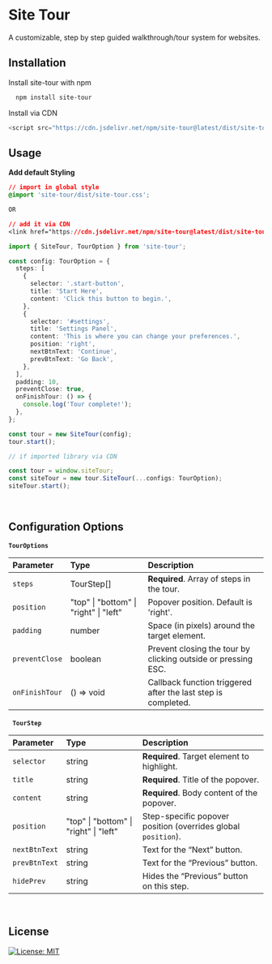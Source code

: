 
# Site Tour

A customizable, step by step guided walkthrough/tour system for websites.


## Installation

Install site-tour with npm

```bash
  npm install site-tour
```

Install via CDN

```javascript
<script src="https://cdn.jsdelivr.net/npm/site-tour@latest/dist/site-tour.iife.js"></script>
```

## Usage

**Add default Styling**

```css
// import in global style 
@import 'site-tour/dist/site-tour.css';

OR 

// add it via CDN
<link href="https://cdn.jsdelivr.net/npm/site-tour@latest/dist/site-tour.css" rel="stylesheet" type="text/css" />
```

```ts
import { SiteTour, TourOption } from 'site-tour';

const config: TourOption = {
  steps: [
    {
      selector: '.start-button',
      title: 'Start Here',
      content: 'Click this button to begin.',
    },
    {
      selector: '#settings',
      title: 'Settings Panel',
      content: 'This is where you can change your preferences.',
      position: 'right',
      nextBtnText: 'Continue',
      prevBtnText: 'Go Back',
    },
  ],
  padding: 10,
  preventClose: true,
  onFinishTour: () => {
    console.log('Tour complete!');
  },
};

const tour = new SiteTour(config);
tour.start();
```

```ts
// if imported library via CDN

const tour = window.siteTour;
const siteTour = new tour.SiteTour(...configs: TourOption);
siteTour.start();
```

&nbsp;
## Configuration Options

**`TourOptions`**

| Parameter | Type     | Description                |
| :-------- | :------- | :------------------------- |
| `steps` | TourStep[] | **Required**. Array of steps in the tour. |
| `position` | "top" \| "bottom" \| "right" \| "left" | Popover position. Default is 'right'. |
| `padding` | number | Space (in pixels) around the target element. |
| `preventClose` | boolean | Prevent closing the tour by clicking outside or pressing ESC. |
| `onFinishTour` | () => void | Callback function triggered after the last step is completed. |

&nbsp;
**`TourStep`**

| Parameter | Type     | Description                       |
| :-------- | :------- | :-------------------------------- |
| `selector`      | string | **Required**. Target element to highlight. |
| `title`      | string | **Required**. Title of the popover. |
| `content`      | string | **Required**. Body content of the popover. |
| `position` | "top" \| "bottom" \| "right" \| "left" | 	Step-specific popover position (overrides global `position`). |
| `nextBtnText`      | string | Text for the “Next” button. |
| `prevBtnText`      | string | Text for the “Previous” button. |
| `hidePrev`      | string | 	Hides the “Previous” button on this step. |

&nbsp;
## License

[![License: MIT](https://img.shields.io/badge/License-MIT-yellow.svg)](https://choosealicense.com/licenses/mit/) 

